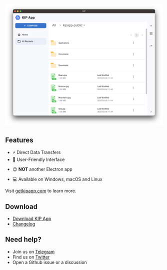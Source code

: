 ![](./screenshot/kip-app.png)

## Features

<!-- - 💯 Connect to one or more clusters simultaneously -->
- ⚡️ Direct Data Transfers
- 💪 User-Friendly Interface
<!-- - ✍️ View & modify objects -->
<!-- - 🎉 Zero-config setup -->
- 😉 **NOT** another Electron app
<!-- - ✅ Works with any Kubernetes cluster: on-prem, GKE, EKS, AKS and others. -->
- 💻 Available on Windows, macOS and Linux

Visit [getkipapp.com](https://www.getkipapp.com?utm_campaign=github_readme) to learn more.

## Download

- [Download KIP App](https://www.getkipapp.com)
- [Changelog](https://www.getkipapp.com/changelog)

## Need help?

- Join us on [Telegram](https://t.me/kipapp_community)
- Find us on [Twitter](https://twitter.com/kip_app)
- Open a Github issue or a discussion 
<!-- - Shoot us an email hello@aptakube.com -->
<!-- 
---

❤️ Love Aptakube? Give us a shoutout 👉 [https://love.aptakube.com/r/ASb0RG](https://love.aptakube.com/r/ASb0RG?utm_medium=github) -->